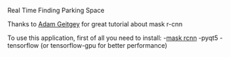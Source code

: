 Real Time Finding Parking Space

Thanks to [Adam Geitgey](https://medium.com/@ageitgey/snagging-parking-spaces-with-mask-r-cnn-and-python-955f2231c400) for great tutorial about mask r-cnn

To use this application, first of all you need to install:
-[mask rcnn](https://github.com/matterport/Mask_RCNN/)
-pyqt5
-tensorflow (or tensorflow-gpu for better performance)
